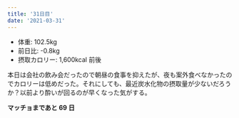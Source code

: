 ```yaml
---
title: '31日目'
date: '2021-03-31'
---
```


- 体重: 102.5kg
- 前日比: -0.8kg
- 摂取カロリー: 1,600kcal 前後

本日は会社の飲み会だったので朝昼の食事を抑えたが、夜も案外食べなかったのでカロリーは低めだった。それにしても、最近炭水化物の摂取量が少ないだろうか？以前より酔いが回るのが早くなった気がする。

**マッチョまであと 69 日**
